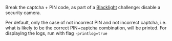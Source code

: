 Break the captcha + PIN code, as part of a [Blacklight](https://blacklight.ai) challenge: disable a security camera.

Per default, only the case of not incorrect PIN and not incorrect captcha, i.e. what is likely to be the correct PIN+captcha combination, will be printed. For displaying the logs, run with flag  `-printlog=true`

